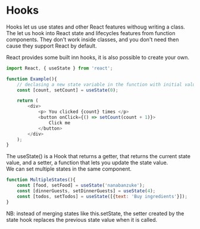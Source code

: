 
# Hooks

Hooks let us use states and other React features withoug writing a class.\
The let us hook into React state and lifecycles features from function components. 
They don't work inside classes, and you don't need then cause they support React by default.

React provides some built inn hooks, it is also possible to create your own.

```javascript
import React, { useState } from 'react';

function Example(){
    // declasing a new state variable in the function with initial value 0
    const [count, setCount] = useState(0);

    return (
        <div>
            <p> You clicked {count} times </p>
            <button onClick={() => setCount(count + 1)}>
                Click me
            </button>
        </div>
    );
}
```

The useState() is a Hook that returns a getter, that returns the current state value,
 and a setter, a function that lets you update the state value.\
We can set multiple states in the same component.

```javascript
function MultipleStates(){
    const [food, setFood] = useState('nanabanzuke');
    const [dinnerGuests, setDinnerGuests] = useState(4);
    const [todos, setTodos] = useState([{text: 'Buy ingredients'}]);
}
```

NB: instead of merging states like this.setState, the setter created by the state hook
replaces the previous state value when it is called.